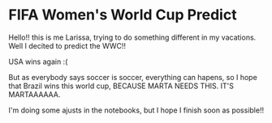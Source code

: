 # FIFA Women's World Cup Predict

Hello!! this is me Larissa, trying to do something different in my vacations. Well I decited to predict the WWC!!

USA wins again :(

But as everybody says soccer is soccer, everything can hapens, so I hope that Brazil wins this world cup, BECAUSE MARTA NEEDS THIS. IT'S MARTAAAAAA. 

I'm doing some ajusts in the notebooks, but I hope I finish soon as possible!!
